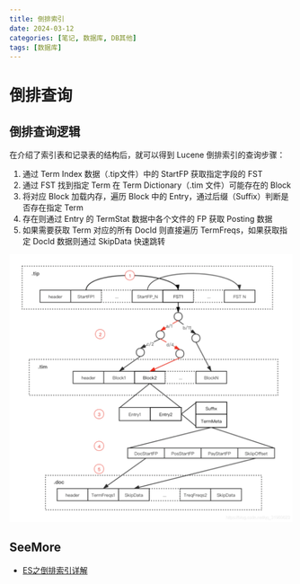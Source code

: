 ```yaml
---
title: 倒排索引
date: 2024-03-12
categories: [笔记, 数据库, DB其他]
tags: [数据库]
---
```


# 倒排查询

## 倒排查询逻辑
在介绍了索引表和记录表的结构后，就可以得到 Lucene 倒排索引的查询步骤：

1. 通过 Term Index 数据（.tip文件）中的 StartFP 获取指定字段的 FST
2. 通过 FST 找到指定 Term 在 Term Dictionary（.tim 文件）可能存在的 Block
3. 将对应 Block 加载内存，遍历 Block 中的 Entry，通过后缀（Suffix）判断是否存在指定 Term
4. 存在则通过 Entry 的 TermStat 数据中各个文件的 FP 获取 Posting 数据
5. 如果需要获取 Term 对应的所有 DocId 则直接遍历 TermFreqs，如果获取指定 DocId 数据则通过 SkipData 快速跳转

![](/commons/数据库/image/dpsy(1).png)


## SeeMore
* [ES之倒排索引详解](https://blog.csdn.net/qq_31960623/article/details/118860928)

 
